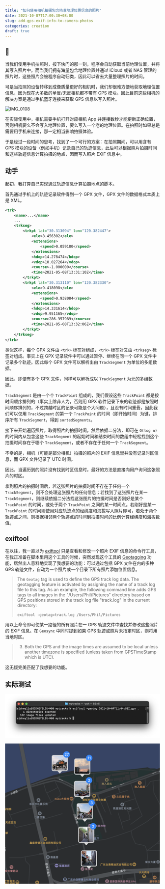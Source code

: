 ```yaml
---
title: "如何使用相机拍摄包含精准地理位置信息的照片"
date: 2021-10-07T17:00:30+08:00
slug: add-gps-exif-info-to-camera-photos
categories: creation
draft: true
---
```


## 🤔

当我们使用手机拍照时，按下快门的那一刻，程序会自动获取当前地理位置，并将其写入照片中。而当我们拥有海量包含地理位置并通过 iCloud 或者 NAS 管理的照片时，这些照片会被程序自动归类，因此可以省去大量整理照片的时间。

可是当拍照的设备转移到成像质量更好的相机时，我们却很难方便地获取地理位置信息，因为现在大多数的单反/无反相机都不带有 GPS 模块。因此目前这些相机的解决方案是通过手机蓝牙连接来获取 GPS 信息以写入照片。

![IMG_0108](assets/IMG_0108.jpg)

在实际使用中，相机需要手机打开对应相机 App 并连接数秒才能更新正确位置，否则相机要么不会写入地理位置，要么写入一个老的地理位置。在拍照时如果总是需要用手机来连接，那一定相当影响拍摄体验。

于是经过一段时间的思考，找到了一个可行的方案：在拍照期间，可以用含有 GPS 模块的设备（例如手机）记录自己的轨迹信息，此后可以根据照片拍摄时间和这些轨迹信息计算拍摄的地点，因而写入照片 EXIF 信息中。

## 动手

起初，我打算自己实现通过轨迹信息计算拍摄地点的脚本。

首先通过手机上的轨迹记录软件得到一个 GPX 文件，GPX 文件的数据格式本质上是 XML。

```xml
<trk>
    <name>...</name>
    ...
    <trkseg>
        <trkpt lat="30.313094" lon="120.382447">
            <ele>8.456302</ele>
            <extensions>
                <speed>0.059180</speed>
            </extensions>
            <hdop>14.278474</hdop>
            <vdop>10.027264</vdop>
            <course>-1.000000</course>
            <time>2021-05-08T13:31:10Z</time>
        </trkpt>
        <trkpt lat="30.313110" lon="120.382330">
            <ele>9.418098</ele>
            <extensions>
                <speed>0.938084</speed>
            </extensions>
            <hdop>14.331614</hdop>
            <vdop>9.951165</vdop>
            <course>286.357989</course>
            <time>2021-05-08T13:32:06Z</time>
        </trkpt>
    </trkseg>
</trk>
```

类似这样，每个 GPX 文件由 `<trk>` 标签对组成，`<trk>` 标签对又由 `<trkseg>` 标签对组成。事实上在 GPX 记录软件中可以通过暂停、继续在同一个 GPX 文件中记录多个轨迹。因此每个 GPX 文件可以解析出由 `TrackSegment` 为单位的多组数据。

因此，即便有多个 GPX 文件，同样可以解析成以 `TrackSegment` 为元的多组数据。

`TrackSegment` 是由一个个 `TrackPoint` 组成的，我们假设这些 `TrackPoint` 都是按时间顺序排列的（事实上除非人为，否则用 GPX 软件记录下来的轨迹都是按照时间顺序排列的，不过跨越时区的记录可能是个大问题），且没有时间重叠，因此我们可以仅用 `TrackSegment` 的第一个 `TrackPoint` 的时间（即开始时间）为键，排序所有 `TrackSegment`，得到 `sortedSegments`。

接下来开始遍历照片，取得照片的拍摄时间，然后依据二分法，即可在 `O(log n)` 的时间内从包含这些 `TrackSegment` 的起始时间和结束时间的数组中轻松找到这个拍摄时间存在于哪个 `TrackSegment`，或者不存在于任何一个 `TrackSegment`。

不幸的是，相机（可能是部分相机）拍摄的照片的 EXIF 信息里并没有记录时区信息，而 GPX 文件记录了 UTC 时间。

因此，当遍历到的照片没有找到时区信息时，最好的方法是直接向用户询问这张照片的时区。

拿到照片的拍摄时间后，若这张照片的拍摄时间不存在于任何一个 `TrackSegment`，则不会处理这张照片的任何信息；若找到了这张照片在某一 `TrackSegment`，则继续依据二分法找这张图片的拍摄时间是否刚好是某个 `TrackPoint` 的时间，或处于两个 `TrackPoint` 之间的某一时间点。若刚好是某一 `TrackPoint` 的时间则使用对应轨迹点的经纬度和海拔写入照片即可，若处于两个轨迹点之间，则根据相邻两个轨迹点的时间到拍摄时间的比例计算经纬度和海拔数值。

## exiftool

在以往，我一直以为 [exiftool](https://exiftool.org) 只是查看和修改一个照片 EXIF 信息的命令行工具，在我正准备在脚本里用这个工具的时候，突然发现这个工具的 [Geotagging](https://exiftool.org/geotag.html) 功能，居然出人意料地实现了我想要的功能：可以通过包括 GPX 文件在内的多种 GPS 轨迹文件，自动为一个照片或一个目录下所有照片添加位置信息。

> The `Geotag` tag is used to define the GPS track log data. The geotagging feature is activated by assigning the name of a track log file to this tag. As an example, the following command line adds GPS tags to all images in the "/Users/Phil/Pictures" directory based on GPS positions stored in the track log file "track.log" in the current directory:
>
> ```
> exiftool -geotag=track.log /Users/Phil/Pictures
> ```

用以上命令即可使某一路径的所有照片在一 GPS 轨迹文件中查找并修改这些照片的 EXIF 信息。在 `Geosync` 中同时提到如果 GPS 轨迹或照片未指定时区，则将用当地时区。

> 3. Both the GPS and the image times are assumed to be local unless another timezone is specified (unless taken from GPSTimeStamp which is UTC).

这无疑完美匹配了我想要的功能。

## 实际测试

![image-20211009193300980](assets/image-20211009193300980.png)

![image-20211007200446137](assets/image-20211007200446137.png)

